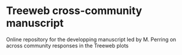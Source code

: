 # Treeweb cross-community manuscript

Online repository for the developping manuscript led by M. Perring on across community responses in the Treeweb plots


